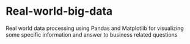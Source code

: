 # Real-world-big-data
Real world data processing using Pandas and Matplotlib for visualizing some specific information and answer to business related questions
